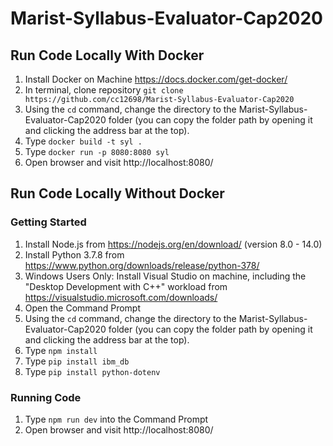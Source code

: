 # Marist-Syllabus-Evaluator-Cap2020

## Run Code Locally With Docker
1. Install Docker on Machine https://docs.docker.com/get-docker/
2. In terminal, clone repository `git clone https://github.com/cc12698/Marist-Syllabus-Evaluator-Cap2020`
3. Using the `cd` command, change the directory to the Marist-Syllabus-Evaluator-Cap2020 folder (you can copy the folder path by opening it and clicking the address bar at the top).
4. Type `docker build -t syl .`
5. Type `docker run -p 8080:8080 syl`
6. Open browser and visit http://localhost:8080/

## Run Code Locally Without Docker

### Getting Started
1. Install Node.js from https://nodejs.org/en/download/ (version 8.0 - 14.0)
2. Install Python 3.7.8 from https://www.python.org/downloads/release/python-378/
3. Windows Users Only: Install Visual Studio on machine, including the "Desktop Development with C++" workload from https://visualstudio.microsoft.com/downloads/
4. Open the Command Prompt
5. Using the `cd` command, change the directory to the Marist-Syllabus-Evaluator-Cap2020 folder (you can copy the folder path by opening it and clicking the address bar at the top).
6. Type `npm install`
7. Type `pip install ibm_db`
8. Type `pip install python-dotenv`


### Running Code
1. Type `npm run dev` into the Command Prompt
2. Open browser and visit http://localhost:8080/
